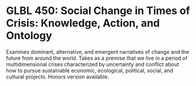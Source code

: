 # GLBL 450: Social Change in Times of Crisis: Knowledge, Action, and Ontology

Examines dominant, alternative, and emergent narratives of change and the future from around the world. Takes as a premise that we live in a period of multidimensional crises characterized by uncertainty and conflict about how to pursue sustainable economic, ecological, political, social, and cultural projects. Honors version available.